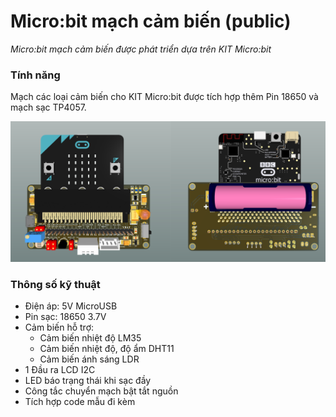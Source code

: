 # Micro:bit mạch cảm biến (public)
*Micro:bit mạch cảm biến được phát triển dựa trên KIT Micro:bit*

### Tính năng
Mạch các loại cảm biến cho KIT Micro:bit được tích hợp thêm Pin 18650 và mạch sạc TP4057.

![Micro:bit mạch cảm biến](/images/image-01.png)

### Thông số kỹ thuật
- Điện áp: 5V MicroUSB
- Pin sạc: 18650 3.7V 
- Cảm biến hỗ trợ:
  + Cảm biến nhiệt độ LM35
  + Cảm biến nhiệt độ, độ ẩm DHT11
  + Cảm biến ánh sáng LDR
- 1 Đầu ra LCD I2C
- LED báo trạng thái khi sạc đầy
- Công tắc chuyển mạch bật tắt nguồn
- Tích hợp code mẫu đi kèm
